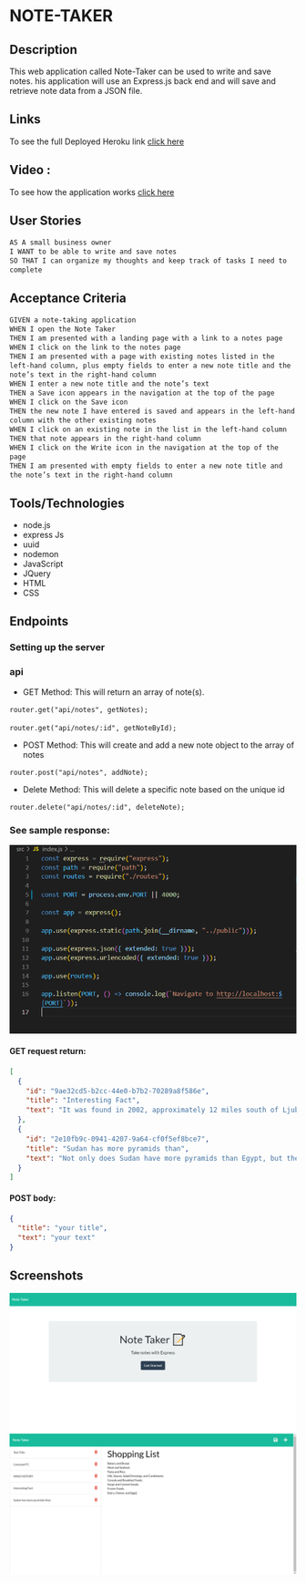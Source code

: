 # NOTE-TAKER

## Description

This web application called Note-Taker can be used to write and save notes. his application will use an Express.js back end and will save and retrieve note data from a JSON file.

## Links

To see the full Deployed Heroku link <a href='https://murmuring-basin-33128.herokuapp.com/notes'>click here </a>

## Video :

To see how the application works <a href='https://drive.google.com/file/d/1q_TScQRFzEW_PS5WdH32OBf1BJZ3ecrJ/view?usp=sharing'>click here </a>

## User Stories

```
AS A small business owner
I WANT to be able to write and save notes
SO THAT I can organize my thoughts and keep track of tasks I need to complete
```

## Acceptance Criteria

```
GIVEN a note-taking application
WHEN I open the Note Taker
THEN I am presented with a landing page with a link to a notes page
WHEN I click on the link to the notes page
THEN I am presented with a page with existing notes listed in the left-hand column, plus empty fields to enter a new note title and the note’s text in the right-hand column
WHEN I enter a new note title and the note’s text
THEN a Save icon appears in the navigation at the top of the page
WHEN I click on the Save icon
THEN the new note I have entered is saved and appears in the left-hand column with the other existing notes
WHEN I click on an existing note in the list in the left-hand column
THEN that note appears in the right-hand column
WHEN I click on the Write icon in the navigation at the top of the page
THEN I am presented with empty fields to enter a new note title and the note’s text in the right-hand column
```

## Tools/Technologies

- node.js
- express Js
- uuid
- nodemon
- JavaScript
- JQuery
- HTML
- CSS

## Endpoints

### Setting up the server

### api

- GET Method: This will return an array of note(s).

```
router.get("api/notes", getNotes);

router.get("api/notes/:id", getNoteById);

```

- POST Method: This will create and add a new note object to the array of notes

```
router.post("api/notes", addNote);

```

- Delete Method: This will delete a specific note based on the unique id

```
router.delete("api/notes/:id", deleteNote);

```

### See sample response:

![code-preview](./public/assets/screenshots/setting-up-the-server.PNG)

#### GET request return:

```json
[
  {
    "id": "9ae32cd5-b2cc-44e0-b7b2-70289a8f586e",
    "title": "Interesting Fact",
    "text": "It was found in 2002, approximately 12 miles south of Ljubljana, the capital of Slovenia, and is now housed in the city’s museum. Radiocarbon dating was used to determine the wheel’s age, which is somewhere between 5,100 and 5,350 years old. Closer to home, these are the oldest tourist attractions in every state."
  },
  {
    "id": "2e10fb9c-0941-4207-9a64-cf0f5ef8bce7",
    "title": "Sudan has more pyramids than",
    "text": "Not only does Sudan have more pyramids than Egypt, but the numbers aren’t even close. While 138 pyramids have been discovered in Egypt, Sudan boasts around 255. Next, see if you can answer these real Jeopardy! questions about geography."
  }
]
```

#### POST body:

```json
{
  "title": "your title",
  "text": "your text"
}
```

## Screenshots

![code-preview](./public/assets/screenshots/web-preview-1.PNG)
![code-preview](./public/assets/screenshots/web-preview-2.PNG)
